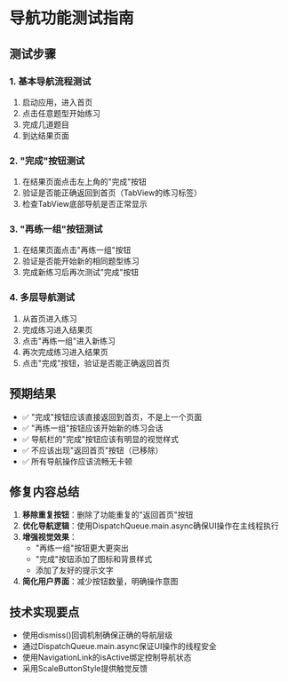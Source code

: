 # 导航功能测试指南

## 测试步骤

### 1. 基本导航流程测试
1. 启动应用，进入首页
2. 点击任意题型开始练习
3. 完成几道题目
4. 到达结果页面

### 2. "完成"按钮测试
1. 在结果页面点击左上角的"完成"按钮
2. 验证是否能正确返回到首页（TabView的练习标签）
3. 检查TabView底部导航是否正常显示

### 3. "再练一组"按钮测试
1. 在结果页面点击"再练一组"按钮
2. 验证是否能开始新的相同题型练习
3. 完成新练习后再次测试"完成"按钮

### 4. 多层导航测试
1. 从首页进入练习
2. 完成练习进入结果页
3. 点击"再练一组"进入新练习
4. 再次完成练习进入结果页
5. 点击"完成"按钮，验证是否能正确返回首页

## 预期结果

- ✅ "完成"按钮应该直接返回到首页，不是上一个页面
- ✅ "再练一组"按钮应该开始新的练习会话
- ✅ 导航栏的"完成"按钮应该有明显的视觉样式
- ✅ 不应该出现"返回首页"按钮（已移除）
- ✅ 所有导航操作应该流畅无卡顿

## 修复内容总结

1. **移除重复按钮**：删除了功能重复的"返回首页"按钮
2. **优化导航逻辑**：使用DispatchQueue.main.async确保UI操作在主线程执行
3. **增强视觉效果**：
   - "再练一组"按钮更大更突出
   - "完成"按钮添加了图标和背景样式
   - 添加了友好的提示文字
4. **简化用户界面**：减少按钮数量，明确操作意图

## 技术实现要点

- 使用dismiss()回调机制确保正确的导航层级
- 通过DispatchQueue.main.async保证UI操作的线程安全
- 使用NavigationLink的isActive绑定控制导航状态
- 采用ScaleButtonStyle提供触觉反馈
